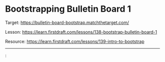 # Bootstrapping Bulletin Board 1

Target: https://bulletin-board-bootstrap.matchthetarget.com/

Lesson: https://learn.firstdraft.com/lessons/138-bootstrap-bulletin-board-1

Resource: https://learn.firstdraft.com/lessons/139-intro-to-bootstrap

<hr>: 
